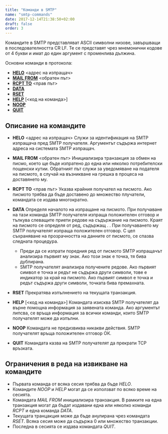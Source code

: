 ```yaml
---
title: "Команди в SMTP"
name: "smtp-commands"
date: 2017-12-14T21:38:50+02:00
draft: false
order: 3
---
```


Командите в SMTP представляват ASCII символни низове, завършващи в последователността CR LF. Те се представят чрез мнемонични кодове от 4 букви и имат до един аргумент с променлива дължина.

Основни команди в протокола:

* <a href="#helo">**HELO**</a> <адрес на изпращач>
* <a href="#mailFrom">**MAIL FROM**</a> <обратен път>
* <a href="#rcptTo">**RCPT TO**</a> <прав път>
* <a href="#data">**DATA**</a>
* <a href="#rset">**RSET**</a>
* <a href="#help">**HELP**</a> [<код на команда>]
* <a href="#noop">**NOOP**</a>
* <a href="#quit">**QUIT**</a>


## Описание на командите

* <span id="helo">**HELO**</span> <адрес на изпращач>
Служи за идентификация на SMTP изпращача пред SMTP получателя. Аргументът съдържа интернет адреса на системата SMTP изпращач.

* <span id="mailFrom">**MAIL FROM**</span> <обратен път>
Инициализира транзакция за обмен на писмо, което ще бъде изпратено до една или няколко потребителски пощенски кутии. Обратният път служи за уведомяване на подателя на писмото, в случай на възникване на грешка в процеса на доставянето му.

* <span id="rcptTo">**RCPT TO**</span> <прав път>
Указва крайния получател на писмото. Ако писмото трябва да бъде доставено до множество плучатели, командата се издава многократно.

* <span id="data">**DATA**</span>
Определя началото на изпращане на писмото. При получаване на тази команда SMTP получателя изпраща положителен отговор и тълкува слеващите приети редове на съдържание на писмото.
Краят на писмото се определя от ред, съдържащ <CR LF>. <CR LF>.
При получаването му SMTP получателят изпраща положителен отговор. С цел съхраняване на прозрачността на данните от писмото, се спазва следната процедура.

    * Преди да се изпрати поредния ред от писмото SMTP изпращачът анализира първият му знак. Ако този знак е точка, тя бива дублирана.
    * SMTP получателят анализира получените редове. Ако първият символ е точка и редът не съдържа други символи, тове е индикатор за край на писмото. Ако първият символ е точка и редът съдържа други символи, точката бива премахната.

* <span id="rset">**RSET**</span>
Прекратява изпълнението на текущата транзакция.

* <span id="help">**HELP**</span> [<код на команда>]
Командата изисква SMTP получателят да върне помощна информация за заявената команда. Ако аргументът липсва, се връща информация за всички команди, които SMTP получателят може да изпълни.

* <span id="noop">**NOOP**</span>
Командата не предизвиква никакви действия. SMTP получателят връща положителен отговор ОК.

* <span id="quit">**QUIT**</span>
Командата казва на SMTP получателят да прекрати TCP връзката.


## Ограничения в реда на извикване на командите

* Първата команда от всяка сесия трябва да бъде *HELO*.
* Командите *NOOP* и *HELP* могат да се използват по всяко време на сесията.
* Командата *MAIL FROM* инициализира транзакция. В рамките на една транзакция могат да бъдат издавани една или няколко команди *RCPT* и една команда *DATA*.
* Текущата транцакция може да бъде анулирана чрез командата *RSET*. Всяка сесия може да съдържа 0 или множество транзакции.
* Последна в сесията се издава командата *QUIT*.
